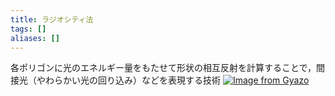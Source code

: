 ```yaml
---
title: ラジオシティ法
tags: []
aliases: []
---
```

各ポリゴンに光のエネルギー量をもたせて形状の相互反射を計算することで，間接光（やわらかい光の回り込み）などを表現する技術
[![Image from Gyazo](https://i.gyazo.com/a6d6721e3b558d65f8b66d79650bc11c.png)](https://gyazo.com/a6d6721e3b558d65f8b66d79650bc11c)